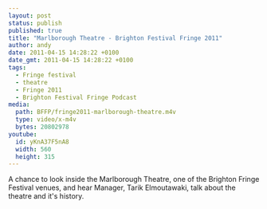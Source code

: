 ```yaml
---
layout: post
status: publish
published: true
title: "Marlborough Theatre - Brighton Festival Fringe 2011"
author: andy
date: 2011-04-15 14:28:22 +0100
date_gmt: 2011-04-15 14:28:22 +0100
tags:
  - Fringe festival
  - theatre
  - Fringe 2011
  - Brighton Festival Fringe Podcast
media:
  path: BFFP/fringe2011-marlborough-theatre.m4v
  type: video/x-m4v
  bytes: 20802978
youtube:
  id: yKnA37F5nA8
  width: 560
  height: 315
---
```

A chance to look inside the Marlborough Theatre, one of the Brighton Fringe Festival venues, and hear Manager, Tarik Elmoutawaki, talk about the theatre and it's history.
